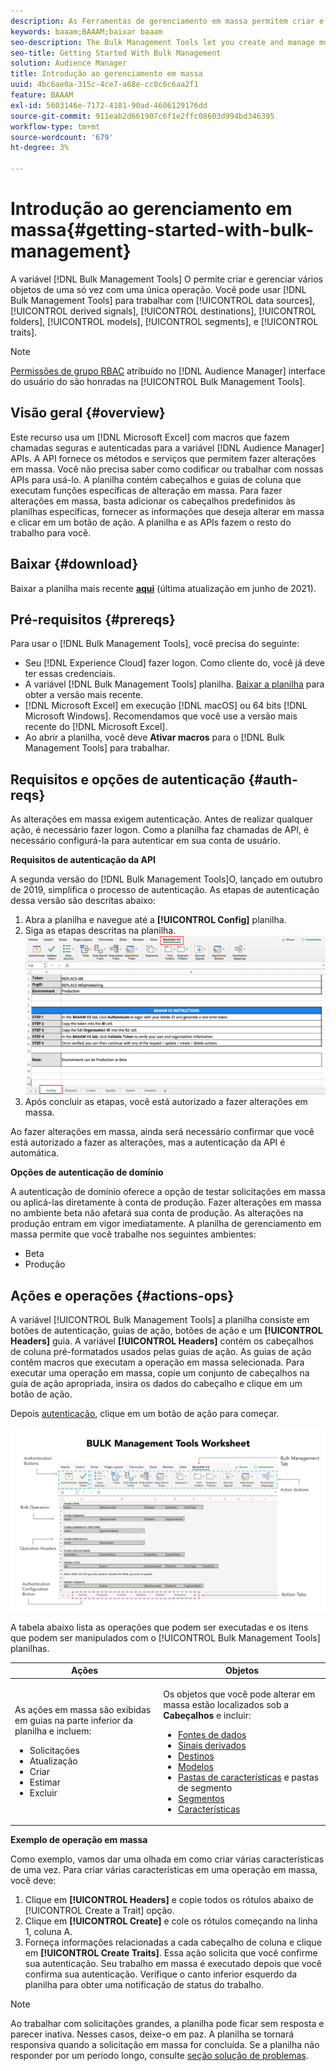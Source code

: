 ```yaml
---
description: As Ferramentas de gerenciamento em massa permitem criar e gerenciar vários objetos de uma só vez com uma única operação. Você pode usar Ferramentas de gerenciamento em massa para trabalhar com fontes de dados, sinais derivados, destinos, pastas, segmentos e características.
keywords: baaam;BAAAM;baixar baaam
seo-description: The Bulk Management Tools let you create and manage multiple objects at once with single operation. You can use Bulk Management Tools to work with data sources, derived signals, destinations, folders, segments, and traits.
seo-title: Getting Started With Bulk Management
solution: Audience Manager
title: Introdução ao gerenciamento em massa
uuid: 4bc6ae0a-315c-4ce7-a68e-cc0c6c6aa2f1
feature: BAAAM
exl-id: 5603146e-7172-4181-90ad-4606129176dd
source-git-commit: 911eab2d661907c6f1e2ffc08603d994bd346395
workflow-type: tm+mt
source-wordcount: '679'
ht-degree: 3%

---
```


# Introdução ao gerenciamento em massa{#getting-started-with-bulk-management}

A variável [!DNL Bulk Management Tools] O permite criar e gerenciar vários objetos de uma só vez com uma única operação. Você pode usar [!DNL Bulk Management Tools] para trabalhar com [!UICONTROL data sources], [!UICONTROL derived signals], [!UICONTROL destinations], [!UICONTROL folders], [!UICONTROL models], [!UICONTROL segments], e [!UICONTROL traits].

<!-- 

c_bulk_start.xml

 -->

>[!NOTE]
>
>[Permissões de grupo RBAC](../../features/administration/administration-overview.md) atribuído no [!DNL Audience Manager] interface do usuário do são honradas na [!UICONTROL Bulk Management Tools].

## Visão geral {#overview}

Este recurso usa um [!DNL Microsoft Excel] com macros que fazem chamadas seguras e autenticadas para a variável [!DNL Audience Manager] APIs. A API fornece os métodos e serviços que permitem fazer alterações em massa. Você não precisa saber como codificar ou trabalhar com nossas APIs para usá-lo. A planilha contém cabeçalhos e guias de coluna que executam funções específicas de alteração em massa. Para fazer alterações em massa, basta adicionar os cabeçalhos predefinidos às planilhas específicas, fornecer as informações que deseja alterar em massa e clicar em um botão de ação. A planilha e as APIs fazem o resto do trabalho para você.

## Baixar {#download}

Baixar a planilha mais recente **[aqui](assets/BAAAM_V2_20210609.xlsm)** (última atualização em junho de 2021).

## Pré-requisitos {#prereqs}

Para usar o [!DNL Bulk Management Tools], você precisa do seguinte:

* Seu [!DNL Experience Cloud] fazer logon. Como cliente do, você já deve ter essas credenciais.
* A variável [!DNL Bulk Management Tools] planilha. [Baixar a planilha](assets/BAAAM_V2_20200502.xlsm) para obter a versão mais recente.
* [!DNL Microsoft Excel] em execução [!DNL macOS] ou 64 bits [!DNL Microsoft Windows]. Recomendamos que você use a versão mais recente do [!DNL Microsoft Excel].
* Ao abrir a planilha, você deve **Ativar macros** para o [!DNL Bulk Management Tools] para trabalhar.

## Requisitos e opções de autenticação {#auth-reqs}

As alterações em massa exigem autenticação. Antes de realizar qualquer ação, é necessário fazer logon. Como a planilha faz chamadas de API, é necessário configurá-la para autenticar em sua conta de usuário.

**Requisitos de autenticação da API**

A segunda versão do [!DNL Bulk Management Tools]O, lançado em outubro de 2019, simplifica o processo de autenticação. As etapas de autenticação dessa versão são descritas abaixo:

1. Abra a planilha e navegue até a **[!UICONTROL Config]** planilha.
2. Siga as etapas descritas na planilha.
   ![](assets/baaam-authentication.png)
3. Após concluir as etapas, você está autorizado a fazer alterações em massa.

Ao fazer alterações em massa, ainda será necessário confirmar que você está autorizado a fazer as alterações, mas a autenticação da API é automática.

**Opções de autenticação de domínio**

A autenticação de domínio oferece a opção de testar solicitações em massa ou aplicá-las diretamente à conta de produção. Fazer alterações em massa no ambiente beta não afetará sua conta de produção. As alterações na produção entram em vigor imediatamente. A planilha de gerenciamento em massa permite que você trabalhe nos seguintes ambientes:

* Beta 
* Produção

## Ações e operações {#actions-ops}

A variável [!UICONTROL Bulk Management Tools] a planilha consiste em botões de autenticação, guias de ação, botões de ação e um **[!UICONTROL Headers]** guia. A variável **[!UICONTROL Headers]** contém os cabeçalhos de coluna pré-formatados usados pelas guias de ação. As guias de ação contêm macros que executam a operação em massa selecionada. Para executar uma operação em massa, copie um conjunto de cabeçalhos na guia de ação apropriada, insira os dados do cabeçalho e clique em um botão de ação.

Depois [autenticação](#auth-reqs), clique em um botão de ação para começar.

![](assets/baaam-worksheet.png)

A tabela abaixo lista as operações que podem ser executadas e os itens que podem ser manipulados com o [!UICONTROL Bulk Management Tools] planilhas.

<table id="table_B9B3E09B692E42BAA52FB32C18B00709"> 
 <thead> 
  <tr> 
   <th colname="col1" class="entry"> Ações </th> 
   <th colname="col2" class="entry"> Objetos </th> 
  </tr> 
 </thead>
 <tbody> 
  <tr> 
   <td colname="col1"> <p>As ações em massa são exibidas em guias na parte inferior da planilha e incluem: </p> <p> 
     <ul id="ul_49F46B9E00C045D29E40258EB7BDCFBB"> 
      <li id="li_193C41EA19EF4D738FBA037D2BF9B05C">Solicitações </li> 
      <li id="li_5BE2E13D839F4958AAA5C01B7EFC5096">Atualização </li> 
      <li id="li_4CCCC739795945DF8C89787F9A67EB88">Criar  </li> 
      <li id="li_C7D36D2BDF0448CEAF3A5EABE41038E8">Estimar </li> 
      <li id="li_07A3E94326124A3092362D9896EB7732">Excluir </li> 
     </ul> </p> </td> 
   <td colname="col2"> <p>Os objetos que você pode alterar em massa estão localizados sob a <b><span class="uicontrol"> Cabeçalhos</span></b> e incluir: </p> <p> 
     <ul id="ul_A7A96F2B1B63430B9A1E1184AC5FA8F2"> 
      <li id="li_E3D9E2E190B04BE685337AC6140C371C"> <a href="../../features/datasources-list-and-settings.md#data-sources-list-and-settings"> Fontes de dados</a> </li> 
      <li id="li_B645385E40684FA28770913EAF18CB2C"> <a href="../../features/derived-signals.md"> Sinais derivados</a> </li> 
      <li id="li_9059F8C4A41A410899BDEFC76D3F5949"> <a href="../../features/destinations/destinations.md">Destinos </a> </li> 
      <li> <a href="../../features/algorithmic-models/understanding-models.md"> Modelos</a> </li> 
      <li id="li_BB5A445150754E53AA38C78461326932"> <a href="../../features/traits/trait-storage.md#trait-storage"> Pastas de características</a> e pastas de segmento </li> 
      <li id="li_7A27DBF64E0945CF8AE8C96E8C6EDA09"> <a href="../../features/segments/segments-purpose.md">Segmentos </a> </li> 
      <li id="li_A4640A34930040DEA8555EAF0AE2A702"> <a href="../../features/traits/trait-details-page.md">Características </a> </li> 
     </ul> </p> </td> 
  </tr> 
 </tbody> 
</table>

**Exemplo de operação em massa**

Como exemplo, vamos dar uma olhada em como criar várias características de uma vez. Para criar várias características em uma operação em massa, você deve:

1. Clique em **[!UICONTROL Headers]** e copie todos os rótulos abaixo de [!UICONTROL Create a Trait] opção.
2. Clique em **[!UICONTROL Create]** e cole os rótulos começando na linha 1, coluna A.
3. Forneça informações relacionadas a cada cabeçalho de coluna e clique em **[!UICONTROL Create Traits]**. Essa ação solicita que você confirme sua autenticação. Seu trabalho em massa é executado depois que você confirma sua autenticação. Verifique o canto inferior esquerdo da planilha para obter uma notificação de status do trabalho.


>[!NOTE]
>
>Ao trabalhar com solicitações grandes, a planilha pode ficar sem resposta e parecer inativa. Nesses casos, deixe-o em paz. A planilha se tornará responsiva quando a solicitação em massa for concluída. Se a planilha não responder por um período longo, consulte [seção solução de problemas](../../reference/bulk-management-tools/bulk-troubleshooting.md).
